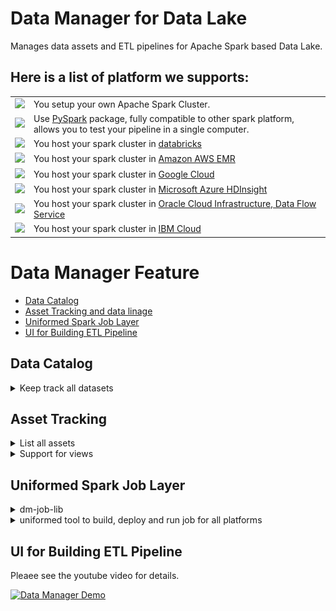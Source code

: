 # Data Manager for Data Lake

Manages data assets and ETL pipelines for Apache Spark based Data Lake.

## Here is a list of platform we supports:
<table>
    <tr>
        <td>
            <img
                src="https://upload.wikimedia.org/wikipedia/commons/thumb/f/f3/Apache_Spark_logo.svg/1200px-Apache_Spark_logo.svg.png"
                width="120px"
            />
        </td>
        <td>You setup your own Apache Spark Cluster.</td>
    </tr>
    <tr>
        <td>
            <img src="https://miro.medium.com/max/700/1*qgkjkj6BLVS1uD4mw_sTEg.png" width="120px" />
        </td>
        <td>
            Use <a href="https://pypi.org/project/pyspark/">PySpark</a> package, fully compatible to other spark platform, allows you to test your pipeline in a single computer.
        </td>
    </tr>
    <tr>
        <td>
            <img src="https://databricks.com/wp-content/uploads/2019/02/databricks-generic-tile.png" width="120px">
        </td>
        <td>You host your spark cluster in <a href="https://databricks.com/">databricks</a></td>
    </tr>
    <tr>
        <td>
            <img
                src="https://blog.ippon.tech/content/images/2019/06/emrlogogo.png"
                width="120px"
            />
        </td>
        <td>You host your spark cluster in <a href="https://aws.amazon.com/emr/">Amazon AWS EMR</a></td>
    </tr>
    <tr>
        <td>
            <img
                src="https://d15shllkswkct0.cloudfront.net/wp-content/blogs.dir/1/files/2020/07/100-768x402.jpeg"
                width="120px"
            />
        </td>
        <td>You host your spark cluster in <a href="https://cloud.google.com/dataproc">Google Cloud</a></td>
    </tr>
    <tr>
        <td>
            <img
                src="https://apifriends.com/wp-content/uploads/2018/05/HDInsightsDetails.png"
                width="120px"
            />
        </td>
        <td>You host your spark cluster in <a href="https://azure.microsoft.com/en-us/services/hdinsight/">Microsoft Azure HDInsight</a></td>
    </tr>
    <tr>
        <td>
            <img
                src="https://cdn.app.compendium.com/uploads/user/e7c690e8-6ff9-102a-ac6d-e4aebca50425/d3598759-8045-4b7f-9619-0fed901a9e0b/File/a35b11e3f02caf5d5080e48167cf320c/1_xtt86qweroeeldhjroaaaq.png"
                width="120px"
            />
        </td>
        <td>
            You host your spark cluster in <a href="https://www.oracle.com/big-data/data-flow/">Oracle Cloud Infrastructure, Data Flow Service</a>
        </td>
    </tr>
    <tr>
        <td>
            <img
                src="https://upload.wikimedia.org/wikipedia/commons/2/24/IBM_Cloud_logo.png"
                width="120px"
            />
        </td>
        <td>You host your spark cluster in <a href="https://www.ibm.com/products/big-data-and-analytics">IBM Cloud</a></td>
    </tr>
</table>

# Data Manager Feature

* [Data Catalog](#Data-Catalog)
* [Asset Tracking and data linage](#Asset-Tracking-and-data-linage)
* [Uniformed Spark Job Layer](#Uniformed-Spark-Job-Layer)
* [UI for Building ETL Pipeline](#UI-for-Building-ETL-Pipeline)

## Data Catalog

<details>
<summary>Keep track all datasets</summary>

* List all datasets
* Choose a dataset, you can view the schema of it.

Screenshot for list datasets:
<img src="docs/images/list_datasets.png" />

Screenshot for show schema of a dataset:
<img src="docs/images/show_schema.png" />
</details>


## Asset Tracking

<details>
<summary>List all assets</summary>
Data Manage can show you all the asset of a dataset.

<img src="docs/images/list_assets.png" />
</details>

<details>
<summary>Support for views</summary>
"asset" can be materized file, such as parquet, json or csv file, "asset" can also be a "view", which through a "loader", you can get the dataframe as well.
In this example, the asset <code>tradings:1.0:1:/2020-11-20</code> is a view, it unions 2 other assets
<img src="docs/images/asset_as_view.png" />
</details>


## Uniformed Spark Job Layer

<details>
<summary>dm-job-lib</summary>

Through [dm-job-lib](client/dm-job-lib), user's application can load asset, write asset, and register asset.

* Application using dm-job-lib to load, write assets are decoupled from specific cloud provider and can migrate to other platform easily.
* Application using dm-job-lib can be tested using PySPark with small scale of data easily.
</details>

<details>
<summary>uniformed tool to build, deploy and run job for all platforms</summary>

Please checkout [data-appls]
</details>

## UI for Building ETL Pipeline
Pleaee see the youtube video for details.

[![Data Manager Demo](https://img.youtube.com/vi/SLPCHyqxhKk/0.jpg)](https://www.youtube.com/watch?v=SLPCHyqxhKk "Data Manager Demo")